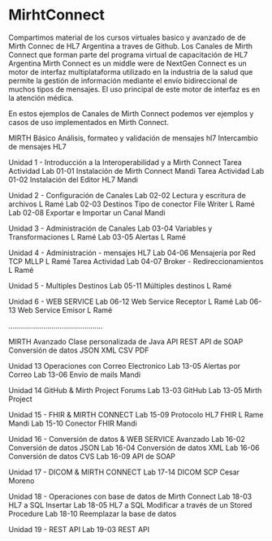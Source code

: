 # MirhtConnect
Compartimos material de los cursos virtuales basico y avanzado de de Mirth Connec de HL7 Argentina  a traves de Github.
Los Canales de Mirth Connect que forman parte del programa virtual de capacitación de HL7 Argentina
Mirth Connect es un middle were de NextGen Connect es un motor de interfaz multiplataforma utilizado en la industria de la salud que permite la gestión de información mediante el envío bidireccional de muchos tipos de mensajes. El uso principal de este motor de interfaz es en la atención médica.

En estos ejemplos  de Canales de Mirth Connect podemos ver ejemplos y casos de uso implementados en Mirth Connect.

MIRTH Básico
Análisis, formateo y validación de mensajes hl7 Intercambio de mensajes HL7

Unidad 1 - Introducción a la Interoperabilidad y a Mirth Connect
Tarea Actividad Lab 01-01 Instalación de Mirth Connect Mandi
Tarea Actividad Lab 01-02 Instalación del Editor HL7   Mandi

Unidad 2 - Configuración de Canales
Lab 02-02 Lectura y escritura de archivos       L Ramé
Lab 02-03 Destinos Tipo de conector File Writer L Ramé
Lab 02-08 Exportar e Importar un Canal Mandi

Unidad 3 - Administración de Canales
Lab 03-04 Variables y Transformaciones L Ramé
Lab 03-05 Alertas                      L Ramé 

Unidad 4 - Administración - mensajes HL7
Lab 04-06 Mensajería por Red TCP MLLP L Ramé 
Tarea Actividad  Lab 04-07 Broker - Redireccionamientos L Ramé 

Unidad 5 - Multiples Destinos
Lab 05-11 Múltiples destinos   L Ramé 

Unidad 6 - WEB SERVICE
Lab 06-12 Web Service Receptor L Ramé 
Lab 06-13 Web Service Emisor   L Ramé 

..............................................

MIRTH Avanzado
Clase personalizada de Java API REST API de SOAP
Conversión de datos JSON XML CSV PDF

Unidad 13 Operaciones con  Correo Electronico
Lab 13-05 Alertas por Correo
Lab 13-06 Envío de mails Mandi

 
Unidad 14 GitHub & Mirth Project Forums
Lab 13-03 GitHub
Lab 13-05 Mirth Project

Unidad 15 - FHIR & MIRTH CONNECT
Lab 15-09 Protocolo HL7 FHIR  L Rame Mandi
Lab 15-10 Conector FHIR Mandi

Unidad 16 - Conversión de datos & WEB SERVICE Avanzado
Lab 16-02 Conversión de datos JSON
Lab 16-04 Conversión de datos XML
Lab 16-06 Conversión de datos CVS
Lab 16-09 API de SOAP

Unidad 17 - DICOM & MIRTH CONNECT
Lab 17-14 DICOM SCP Cesar Moreno

Unidad 18 - Operaciones con base de datos de Mirth Connect
Lab 18-03 HL7 a SQL Insertar
Lab 18-05 HL7 a SQL Modificar a través de un Stored Procedure
Lab 18-10 Reemplazar la base de datos

Unidad 19 - REST API
Lab 19-03 REST API
